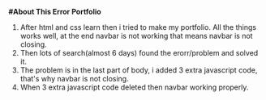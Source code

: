 **#About This Error Portfolio**

1. After html and css learn then i tried to make my portfolio. All the things works well, at the end navbar is not working that means navbar is not closing.
2. Then lots of search(almost 6 days) found the erorr/problem and solved it.
3. The problem is in the last part of body, i added 3 extra javascript code, that's why navbar is not closing.
4. When 3 extra javascript code deleted then navbar working properly.
